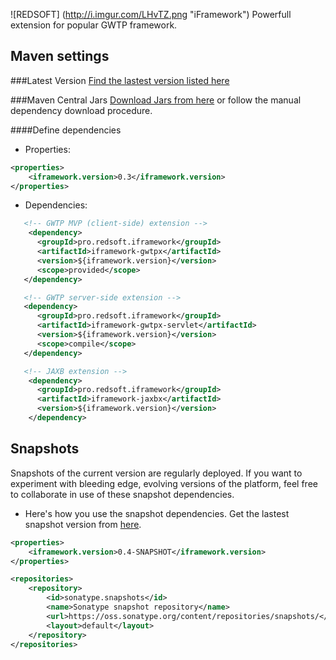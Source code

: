 ![REDSOFT] (http://i.imgur.com/LHvTZ.png "iFramework") Powerfull extension for popular GWTP framework.

## Maven settings

###Latest Version
[Find the lastest version listed here](https://github.com/AlexOreshkevich/iFramework) 

###Maven Central Jars
[Download Jars from here](http://search.maven.org/#search%7Cga%7C1%7Cg%3A%22pro.redsoft.iframework%22) or follow the manual dependency download procedure.

####Define dependencies

* Properties:
```xml
<properties>
    <iframework.version>0.3</iframework.version>
</properties>
```

* Dependencies:
```xml
   <!-- GWTP MVP (client-side) extension -->
    <dependency>
      <groupId>pro.redsoft.iframework</groupId>
      <artifactId>iframework-gwtpx</artifactId>
      <version>${iframework.version}</version>
      <scope>provided</scope>
   </dependency>

   <!-- GWTP server-side extension -->
   <dependency>
      <groupId>pro.redsoft.iframework</groupId>
      <artifactId>iframework-gwtpx-servlet</artifactId>
      <version>${iframework.version}</version>
      <scope>compile</scope>
   </dependency>

   <!-- JAXB extension -->
    <dependency>
      <groupId>pro.redsoft.iframework</groupId>
      <artifactId>iframework-jaxbx</artifactId>
      <version>${iframework.version}</version>
    </dependency>
```

## Snapshots
Snapshots of the current version are regularly deployed. If you want to experiment with bleeding edge, evolving versions of the platform, feel free to collaborate in use of these snapshot dependencies. 

* Here's how you use the snapshot dependencies. Get the lastest snapshot version from [here](https://github.com/AlexOreshkevich/iFramework).
```xml
<properties>
    <iframework.version>0.4-SNAPSHOT</iframework.version>
</properties>

<repositories>
    <repository>
        <id>sonatype.snapshots</id>
        <name>Sonatype snapshot repository</name>
        <url>https://oss.sonatype.org/content/repositories/snapshots/</url>
        <layout>default</layout>
    </repository>
</repositories>
```

